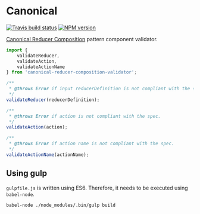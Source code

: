 # Canonical

[![Travis build status](http://img.shields.io/travis/gajus/canonical-reducer-composition-validator/master.svg?style=flat-square)](https://travis-ci.org/gajus/canonical-reducer-composition-validator)
[![NPM version](http://img.shields.io/npm/v/canonical-reducer-composition-validator.svg?style=flat-square)](https://www.npmjs.org/package/canonical-reducer-composition-validator)

[Canonical Reducer Composition](https://github.com/gajus/canonical-reducer-composition) pattern component validator.

```js
import {
    validateReducer,
    validateAction,
    validateActionName
} from 'canonical-reducer-composition-validator';

/**
 * @throws Error if input reducerDefinition is not compliant with the spec.
 */
validateReducer(reducerDefinition);

/**
 * @throws Error if action is not compliant with the spec.
 */
validateAction(action);

/**
 * @throws Error if action name is not compliant with the spec.
 */
validateActionName(actionName);
```

## Using gulp

`gulpfile.js` is written using ES6. Therefore, it needs to be executed using `babel-node`.

```
babel-node ./node_modules/.bin/gulp build
```
